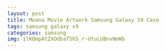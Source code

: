 ```yaml
---
layout: post
title: Moana Movie Artwork Samsung Galaxy S9 Case
tags: samsung galaxy s9
categories: samsung
img: 1lKQmpAtZXOdbaT5hS_r-UtuLUBnvNmWb
---
```

